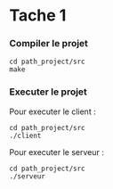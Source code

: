 # Tache 1

### Compiler le projet
```
cd path_project/src
make
```
### Executer le projet
Pour executer le client :
```
cd path_project/src
./client
```
Pour executer le serveur :
```
cd path_project/src
./serveur
```
